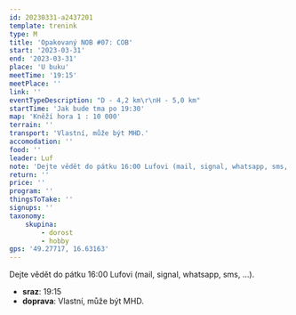 ```yaml
---
id: 20230331-a2437201
template: trenink
type: M
title: 'Opakovaný NOB #07: COB'
start: '2023-03-31'
end: '2023-03-31'
place: 'U buku'
meetTime: '19:15'
meetPlace: ''
link: ''
eventTypeDescription: "D - 4,2 km\r\nH - 5,0 km"
startTime: 'Jak bude tma po 19:30'
map: 'Kněží hora 1 : 10 000'
terrain: ''
transport: 'Vlastní, může být MHD.'
accomodation: ''
food: ''
leader: Luf
note: 'Dejte vědět do pátku 16:00 Lufovi (mail, signal, whatsapp, sms, ...).'
return: ''
price: ''
program: ''
thingsToTake: ''
signups: ''
taxonomy:
    skupina:
        - dorost
        - hobby
gps: '49.27717, 16.63163'
---
```


Dejte vědět do pátku 16:00 Lufovi (mail, signal, whatsapp, sms, ...).
* **sraz**: 19:15
* **doprava**: Vlastní, může být MHD.
